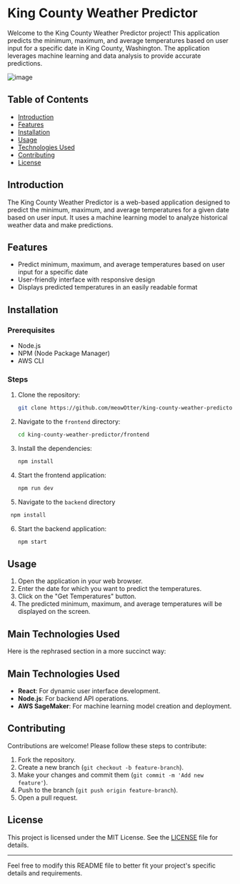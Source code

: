 # King County Weather Predictor

Welcome to the King County Weather Predictor project! This application predicts the minimum, maximum, and average temperatures based on user input for a specific date in King County, Washington. The application leverages machine learning and data analysis to provide accurate predictions.

![image](https://github.com/meowOtter/king-county-weather-predictor/assets/151581090/6e2090d6-25ba-46e8-984e-3aa20764163f)

## Table of Contents

- [Introduction](#introduction)
- [Features](#features)
- [Installation](#installation)
- [Usage](#usage)
- [Technologies Used](#technologies-used)
- [Contributing](#contributing)
- [License](#license)

## Introduction

The King County Weather Predictor is a web-based application designed to predict the minimum, maximum, and average temperatures for a given date based on user input. It uses a machine learning model to analyze historical weather data and make predictions.

## Features

- Predict minimum, maximum, and average temperatures based on user input for a specific date
- User-friendly interface with responsive design
- Displays predicted temperatures in an easily readable format

## Installation

### Prerequisites

- Node.js
- NPM (Node Package Manager)
- AWS CLI

### Steps

1. Clone the repository:

   ```bash
   git clone https://github.com/meowOtter/king-county-weather-predictor.git
   ```

2. Navigate to the `frontend` directory:

   ```bash
   cd king-county-weather-predictor/frontend
   ```

3. Install the dependencies:

   ```bash
   npm install
   ```

4. Start the frontend application:

   ```bash
   npm run dev
   ```

5. Navigate to the `backend` directory

  ```bash
   npm install
   ```

6. Start the backend application:

   ```bash
   npm start
   ```

## Usage

1. Open the application in your web browser.
2. Enter the date for which you want to predict the temperatures.
3. Click on the "Get Temperatures" button.
4. The predicted minimum, maximum, and average temperatures will be displayed on the screen.

## Main Technologies Used

Here is the rephrased section in a more succinct way:

## Main Technologies Used

- **React**: For dynamic user interface development.
- **Node.js**: For backend API operations.
- **AWS SageMaker**: For machine learning model creation and deployment.

## Contributing

Contributions are welcome! Please follow these steps to contribute:

1. Fork the repository.
2. Create a new branch (`git checkout -b feature-branch`).
3. Make your changes and commit them (`git commit -m 'Add new feature'`).
4. Push to the branch (`git push origin feature-branch`).
5. Open a pull request.

## License

This project is licensed under the MIT License. See the [LICENSE](../LICENSE) file for details.

---

Feel free to modify this README file to better fit your project's specific details and requirements.
